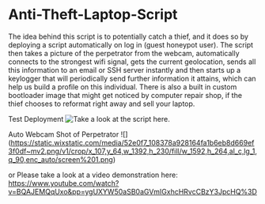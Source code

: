 # Anti-Theft-Laptop-Script
The idea behind this script is to potentially catch a thief, and it does so by deploying a script automatically on log in (guest honeypot user). The script then takes a picture of the perpetrator from the webcam, automatically connects to the strongest wifi signal, gets the current geolocation, sends all this information to an email or SSH server instantly and then starts up a keylogger that will periodically send further information it attains, which can help us build a profile on this individual. There is also a built in custom bootloader image that might get noticed by computer repair shop, if the thief chooses to reformat right away and sell your laptop. 

Test Deployment
![Take a look at the script here.]([https://static.wixstatic.com/media/52e0f7_8c9f79f0d413420fab8c819aa0cf8c18~mv2.gif](https://github.com/cKtheGrey/Anti-Theft-Laptop-Script/blob/main/getpwnednerd.sh))



Auto Webcam Shot of Perpetrator
![] (https://static.wixstatic.com/media/52e0f7_108378a928164fa1b6eb8d669ef3f0df~mv2.png/v1/crop/x_107,y_64,w_1392,h_230/fill/w_1592,h_264,al_c,lg_1,q_90,enc_auto/screen%201.png)




or Please take a look at a video demonstration here: 
https://www.youtube.com/watch?v=BQAJEMQqUxo&pp=ygUXYW50aSB0aGVmIGxhcHRvcCBzY3JpcHQ%3D

